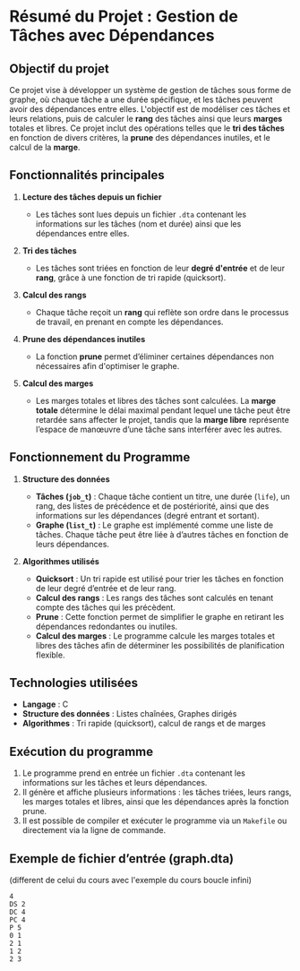 # Résumé du Projet : Gestion de Tâches avec Dépendances

## Objectif du projet
Ce projet vise à développer un système de gestion de tâches sous forme de graphe, où chaque tâche a une durée spécifique, et les tâches peuvent avoir des dépendances entre elles. L'objectif est de modéliser ces tâches et leurs relations, puis de calculer le **rang** des tâches ainsi que leurs **marges** totales et libres. Ce projet inclut des opérations telles que le **tri des tâches** en fonction de divers critères, la **prune** des dépendances inutiles, et le calcul de la **marge**.

## Fonctionnalités principales
1. **Lecture des tâches depuis un fichier**
   - Les tâches sont lues depuis un fichier `.dta` contenant les informations sur les tâches (nom et durée) ainsi que les dépendances entre elles.

2. **Tri des tâches**
   - Les tâches sont triées en fonction de leur **degré d'entrée** et de leur **rang**, grâce à une fonction de tri rapide (quicksort).

3. **Calcul des rangs**
   - Chaque tâche reçoit un **rang** qui reflète son ordre dans le processus de travail, en prenant en compte les dépendances.

4. **Prune des dépendances inutiles**
   - La fonction **prune** permet d’éliminer certaines dépendances non nécessaires afin d'optimiser le graphe.

5. **Calcul des marges**
   - Les marges totales et libres des tâches sont calculées. La **marge totale** détermine le délai maximal pendant lequel une tâche peut être retardée sans affecter le projet, tandis que la **marge libre** représente l’espace de manœuvre d’une tâche sans interférer avec les autres.

## Fonctionnement du Programme

1. **Structure des données**
   - **Tâches (`job_t`)** : Chaque tâche contient un titre, une durée (`life`), un rang, des listes de précédence et de postériorité, ainsi que des informations sur les dépendances (degré entrant et sortant).
   - **Graphe (`list_t`)** : Le graphe est implémenté comme une liste de tâches. Chaque tâche peut être liée à d’autres tâches en fonction de leurs dépendances.

2. **Algorithmes utilisés**
   - **Quicksort** : Un tri rapide est utilisé pour trier les tâches en fonction de leur degré d’entrée et de leur rang.
   - **Calcul des rangs** : Les rangs des tâches sont calculés en tenant compte des tâches qui les précèdent.
   - **Prune** : Cette fonction permet de simplifier le graphe en retirant les dépendances redondantes ou inutiles.
   - **Calcul des marges** : Le programme calcule les marges totales et libres des tâches afin de déterminer les possibilités de planification flexible.

## Technologies utilisées
- **Langage** : C
- **Structure des données** : Listes chaînées, Graphes dirigés
- **Algorithmes** : Tri rapide (quicksort), calcul de rangs et de marges

## Exécution du programme
1. Le programme prend en entrée un fichier `.dta` contenant les informations sur les tâches et leurs dépendances.
2. Il génère et affiche plusieurs informations : les tâches triées, leurs rangs, les marges totales et libres, ainsi que les dépendances après la fonction prune.
3. Il est possible de compiler et exécuter le programme via un `Makefile` ou directement via la ligne de commande.

## Exemple de fichier d’entrée (graph.dta)
(different de celui du cours avec l'exemple du cours boucle infini)

```plaintext
4
DS 2
DC 4
PC 4
P 5
0 1
2 1
1 2
2 3
